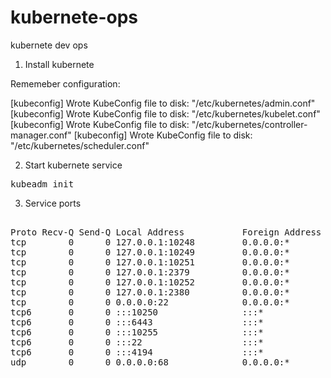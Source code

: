 # kubernete-ops
kubernete dev ops

1. Install kubernete

Rememeber configuration:

[kubeconfig] Wrote KubeConfig file to disk: "/etc/kubernetes/admin.conf"
[kubeconfig] Wrote KubeConfig file to disk: "/etc/kubernetes/kubelet.conf"
[kubeconfig] Wrote KubeConfig file to disk: "/etc/kubernetes/controller-manager.conf"
[kubeconfig] Wrote KubeConfig file to disk: "/etc/kubernetes/scheduler.conf"


2. Start kubernete service

<pre>
kubeadm init
</pre>


3. Service ports

<pre>

Proto Recv-Q Send-Q Local Address           Foreign Address         State       PID/Program name
tcp        0      0 127.0.0.1:10248         0.0.0.0:*               LISTEN      4120/kubelet    
tcp        0      0 127.0.0.1:10249         0.0.0.0:*               LISTEN      5362/kube-proxy 
tcp        0      0 127.0.0.1:10251         0.0.0.0:*               LISTEN      5116/kube-scheduler
tcp        0      0 127.0.0.1:2379          0.0.0.0:*               LISTEN      4750/etcd       
tcp        0      0 127.0.0.1:10252         0.0.0.0:*               LISTEN      5005/kube-controlle
tcp        0      0 127.0.0.1:2380          0.0.0.0:*               LISTEN      4750/etcd       
tcp        0      0 0.0.0.0:22              0.0.0.0:*               LISTEN      1145/sshd       
tcp6       0      0 :::10250                :::*                    LISTEN      4120/kubelet    
tcp6       0      0 :::6443                 :::*                    LISTEN      4891/kube-apiserver
tcp6       0      0 :::10255                :::*                    LISTEN      4120/kubelet    
tcp6       0      0 :::22                   :::*                    LISTEN      1145/sshd       
tcp6       0      0 :::4194                 :::*                    LISTEN      4120/kubelet    
udp        0      0 0.0.0.0:68              0.0.0.0:*                           859/dhclient  


</pre>


